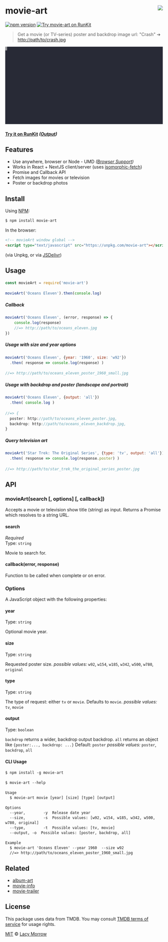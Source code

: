 # movie-art [<img src="https://github.com/lacymorrow/crossover/raw/master/src/static/meta/patreon-button.webp" style="height:40px;" height="40" align="right" />](https://www.patreon.com/bePatron?u=55065733)
[![npm version](https://badge.fury.io/js/movie-art.svg)](https://badge.fury.io/js/movie-art) [![Try movie-art on RunKit](https://badge.runkitcdn.com/movie-art.svg)](https://npm.runkit.com/movie-art)

> Get a movie (or TV-series) poster and backdrop image url: "Crash" ➔ [http://path/to/crash.jpg](http://image.tmdb.org/t/p/original/pG8LL4LYMCr5uikhx9rewrW8352.jpg)

[![movie-art](https://github.com/lacymorrow/movie-art/raw/master/demo.svg?sanitize=true)]()

#### [Try it on RunKit](https://runkit.com/lacymorrow/movie-art) _([Output](https://runkit.io/lacymorrow/movie-art/branches/master?search=Avatar))_


## Features
 * Use anywhere, browser or Node - UMD _([Browser Support](https://caniuse.com/#feat=fetch))_
 * Works in React + NextJS client/server (uses [isomorphic-fetch](https://www.npmjs.com/package/isomorphic-fetch))
 * Promise and Callback API
 * Fetch images for movies or television
 * Poster or backdrop photos


## Install

Using [NPM](https://npmjs.com):

```bash
$ npm install movie-art
```

In the browser:

```html
<!-- movieArt window global -->
<script type="text/javascript" src="https://unpkg.com/movie-art"></script>
```
(via Unpkg, or via [JSDelivr](https://cdn.jsdelivr.net/npm/movie-art/index.min.js))


## Usage

```js
const movieArt = require('movie-art')

movieArt('Oceans Eleven').then(console.log)
```

##### Callback
```js
movieArt('Oceans Eleven', (error, response) => {
    console.log(response)
    //=> http://path/to/oceans_eleven.jpg
})
```

##### Usage with size and year options
```js
movieArt('Oceans Eleven', {year: '1960', size: 'w92'})
  .then( response => console.log(response) )

//=> http://path/to/oceans_eleven_poster_1960_small.jpg
```

##### Usage with backdrop and poster (landscape and portrait)
```js
movieArt('Oceans Eleven', {output: 'all'})
  .then( console.log )

//=> {
  poster: http://path/to/oceans_eleven_poster.jpg,
  backdrop: http://path/to/oceans_eleven_backdrop.jpg,
}
```

##### Query television art
```js
movieArt('Star Trek: The Original Series', {type: 'tv', output: 'all'})
  .then( response => console.log(response.poster) )

//=> http://path/to/star_trek_the_original_series_poster.jpg
```


## API

### movieArt(search [, options] [, callback])

Accepts a movie or television show title (string) as input.
Returns a Promise which resolves to a string URL.

#### search

*Required*  
Type: `string`

Movie to search for.

#### callback(error, response)

Function to be called when complete or on error.


### Options

A JavaScript object with the following properties:

#### year

Type: `string` 

Optional movie year.


#### size

Type: `string` 

Requested poster size. 
*possible values:* `w92`, `w154`, `w185`, `w342`, `w500`, `w780`, `original`


#### type

Type: `string`

The type of request: either `tv` or `movie`. Defaults to `movie`.
*possible values:* `tv`, `movie`


#### output

Type: `boolean`

`backdrop` returns a wider, backdrop output backdrop.
`all` returns an object like `{poster:..., backdrop: ...}`
Default: `poster` 
*possible values:* `poster`, `backdrop`, `all`


#### CLI Usage

```
$ npm install -g movie-art

$ movie-art --help

Usage
  $ movie-art movie [year] [size] [type] [output]

Options
  --year,        -y  Release date year
  --size,        -s  Possible values: [w92, w154, w185, w342, w500, w780, original]
  --type,        -t  Possible values: [tv, movie] 
  --output, -o  Possible values: [poster, backdrop, all]

Example
  $ movie-art 'Oceans Eleven' --year 1960  --size w92
  //=> http://path/to/oceans_eleven_poster_1960_small.jpg
```


## Related

* [album-art](https://github.com/lacymorrow/album-art)
* [movie-info](https://github.com/lacymorrow/movie-info)
* [movie-trailer](https://github.com/lacymorrow/movie-trailer)


## License

This package uses data from TMDB. You may consult [TMDB terms of service](https://www.themoviedb.org/documentation/api/terms-of-use) for usage rights.

[MIT](http://opensource.org/licenses/MIT) © [Lacy Morrow](http://lacymorrow.com)
